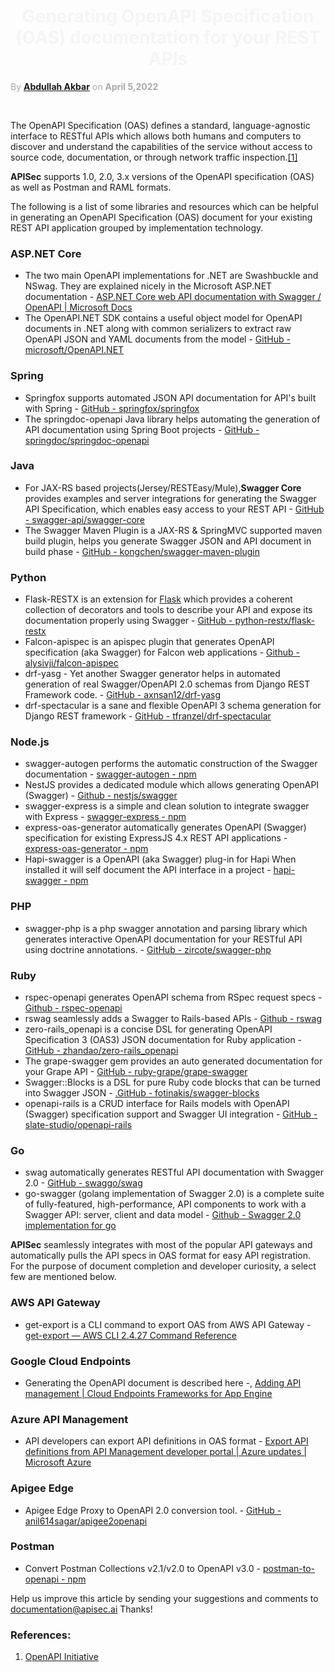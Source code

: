 <h1 align="center" style="color: #F5F5F5;"> <b> Generating OpenAPI Specification (OAS) documentation for your REST APIs </b> </h1>

<p style="text-align: left;color: 	#A9A9A9;"> By <b><a href="https://github.com/Abdullah-Akbar">Abdullah Akbar</a></b> on <b>April 5,2022</b> </p> 

<br>

 The OpenAPI Specification (OAS) defines a standard, language-agnostic interface to RESTful APIs which allows both humans and computers to discover and understand the capabilities of the service without access to source code, documentation, or through network traffic inspection.[[1]](https://www.openapis.org/)

**APISec** supports 1.0, 2.0, 3.x versions of the OpenAPI specification (OAS) as well as Postman and RAML formats.

The following is a list of some libraries and resources which can be helpful in generating an OpenAPI Specification (OAS) document for your existing REST API application grouped by implementation technology.
    
### **ASP.NET Core**  
   - The two main OpenAPI implementations for .NET are Swashbuckle and NSwag. They are explained nicely in the Microsoft ASP.NET documentation - [ASP.NET Core web API documentation with Swagger / OpenAPI | Microsoft Docs](https://docs.microsoft.com/en-us/aspnet/core/tutorials/web-api-help-pages-using-swagger?view=aspnetcore-6.0)
   - The OpenAPI.NET SDK contains a useful object model for OpenAPI documents in .NET along with common serializers to extract raw OpenAPI JSON and YAML documents from the model - [GitHub - microsoft/OpenAPI.NET](https://github.com/microsoft/OpenAPI.NET)

### **Spring**  
   - Springfox supports automated JSON API documentation for API's built with Spring - [GitHub - springfox/springfox](https://github.com/springfox/springfox)
   - The springdoc-openapi Java library helps automating the generation of API documentation using Spring Boot projects - [GitHub - springdoc/springdoc-openapi](https://github.com/springdoc/springdoc-openapi)
   
### **Java**
   - For JAX-RS based projects(Jersey/RESTEasy/Mule),**Swagger Core** provides examples and server integrations for generating the Swagger API Specification, which enables easy access to your REST API - [GitHub - swagger-api/swagger-core](https://github.com/swagger-api/swagger-core)
   - The Swagger Maven Plugin is a JAX-RS & SpringMVC supported maven build plugin, helps you generate Swagger JSON and API document in build phase -  [GitHub - kongchen/swagger-maven-plugin](https://github.com/kongchen/swagger-maven-plugin)

### **Python**
 - Flask-RESTX is an extension for [Flask](https://flask.palletsprojects.com/en/2.1.x/) which provides a coherent collection of decorators and tools to describe your API and expose its documentation properly using Swagger - [GitHub - python-restx/flask-restx](https://github.com/python-restx/flask-restx)
 - Falcon-apispec is an apispec plugin that generates OpenAPI specification (aka Swagger) for Falcon web applications -  [Github - alysivji/falcon-apispec](https://github.com/alysivji/falcon-apispec)
 - drf-yasg - Yet another Swagger generator helps in automated generation of real Swagger/OpenAPI 2.0 schemas from Django REST Framework code. - [GitHub - axnsan12/drf-yasg](https://github.com/axnsan12/drf-yasg)
 - drf-spectacular is a sane and flexible OpenAPI 3 schema generation for Django REST framework - [GitHub - tfranzel/drf-spectacular](https://github.com/tfranzel/drf-spectacular) 

### **Node.js**
 - swagger-autogen performs the automatic construction of the Swagger documentation - [swagger-autogen - npm](https://www.npmjs.com/package/swagger-autogen) 
 - NestJS provides a dedicated module which allows generating OpenAPI (Swagger) - [Github - nestjs/swagger](https://github.com/nestjs/swagger)
 - swagger-express is a simple and clean solution to integrate swagger with Express - [swagger-express - npm](https://www.npmjs.com/package/swagger-express)
 - express-oas-generator automatically generates OpenAPI (Swagger) specification for existing ExpressJS 4.x REST API applications - [express-oas-generator - npm](https://www.npmjs.com/package/express-oas-generator)
 - Hapi-swagger is a OpenAPI (aka Swagger) plug-in for Hapi When installed it will self document the API interface in a project - [hapi-swagger - npm](https://www.npmjs.com/package/hapi-swagger)

### **PHP**
 - swagger-php is a php swagger annotation and parsing library which generates interactive OpenAPI documentation for your RESTful API using doctrine annotations. -  [GitHub - zircote/swagger-php](https://github.com/zircote/swagger-php)

### **Ruby**
 - rspec-openapi generates OpenAPI schema from RSpec request specs - [Github - rspec-openapi](https://github.com/k0kubun/rspec-openapi)  
 - rswag seamlessly adds a Swagger to Rails-based APIs - [Github - rswag](https://github.com/rswag/rswag) 
 - zero-rails_openapi is a concise DSL for generating OpenAPI Specification 3 (OAS3) JSON documentation for Ruby application - [GitHub - zhandao/zero-rails_openapi](https://github.com/zhandao/zero-rails_openapi)
 - The grape-swagger gem provides an auto generated documentation for your Grape API - [GitHub - ruby-grape/grape-swagger](https://github.com/ruby-grape/grape-swagger)
 - Swagger::Blocks is a DSL for pure Ruby code blocks that can be turned into Swagger JSON - [.GitHub - fotinakis/swagger-blocks](https://github.com/fotinakis/swagger-blocks)
 - openapi-rails is a CRUD interface for Rails models with OpenAPI (Swagger) specification support and Swagger UI integration - [GitHub - slate-studio/openapi-rails](https://github.com/slate-studio/openapi-rails)

### **Go**
 - swag automatically generates RESTful API documentation with Swagger 2.0 - [GitHub - swaggo/swag](https://github.com/swaggo/swag) 
 - go-swagger (golang implementation of Swagger 2.0) is a complete suite of fully-featured, high-performance, API components to work with a Swagger API: server, client and data model - [Github - Swagger 2.0 implementation for go](https://github.com/go-swagger/go-swagger)

**APISec** seamlessly integrates with most of the popular API gateways and automatically pulls the API specs in OAS format for easy API registration.  For the purpose of document completion and developer curiosity, a select few are mentioned below. 

### **AWS API Gateway**
 - get-export  is a CLI  command to export OAS from AWS API Gateway - [get-export — AWS CLI 2.4.27 Command Reference](https://awscli.amazonaws.com/v2/documentation/api/latest/reference/apigateway/get-export.html) 

### **Google Cloud Endpoints**
 - Generating the OpenAPI document is described here -, [Adding API management | Cloud Endpoints Frameworks for App Engine](https://cloud.google.com/endpoints/docs/frameworks/java/adding-api-management) 

### **Azure API Management**
 - API developers can export API definitions in OAS format - [Export API definitions from API Management developer portal | Azure updates | Microsoft Azure](https://azure.microsoft.com/en-in/updates/export-api-definitions-from-api-management-developer-portal/)

### **Apigee Edge**
 - Apigee Edge Proxy to OpenAPI 2.0 conversion tool. - [GitHub - anil614sagar/apigee2openapi](https://github.com/anil614sagar/apigee2openapi) 

### **Postman**
 - Convert Postman Collections v2.1/v2.0 to OpenAPI v3.0 -  [postman-to-openapi - npm](https://www.npmjs.com/package/postman-to-openapi) 


Help us improve this article by sending your suggestions and comments to [documentation@apisec.ai](documentation@apisec.ai) Thanks!


### **References:**
 1. [OpenAPI Initiative](https://www.openapis.org/)



       




